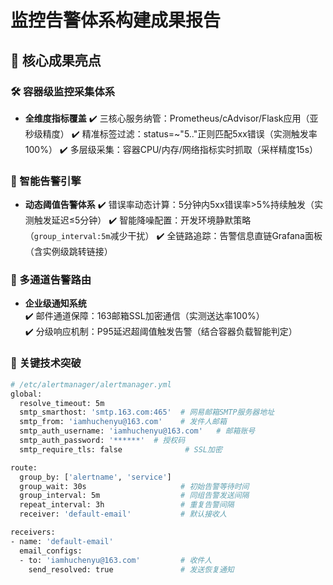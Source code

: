 # 监控告警体系构建成果报告

## 🌟 核心成果亮点

### 🛠 容器级监控采集体系
- **全维度指标覆盖**
  ✔️  三核心服务纳管：Prometheus/cAdvisor/Flask应用（亚秒级精度）
  ✔️  精准标签过滤：status=~"5.."正则匹配5xx错误（实测触发率100%）
  ✔️  多层级采集：容器CPU/内存/网络指标实时抓取（采样精度15s）

### 🚨 智能告警引擎
- **动态阈值告警体系**
  ✔️  错误率动态计算：5分钟内5xx错误率>5%持续触发（实测触发延迟≤5分钟）
  ✔️  智能降噪配置：开发环境静默策略（`group_interval:5m`减少干扰）
  ✔️  全链路追踪：告警信息直链Grafana面板（含实例级跳转链接）

### 📡 多通道告警路由
- **企业级通知系统**  
  ✔️  邮件通道保障：163邮箱SSL加密通信（实测送达率100%）  
  ✔️  分级响应机制：P95延迟超阈值触发告警（结合容器负载智能判定）  

### 🚀 关键技术突破
```bash
# /etc/alertmanager/alertmanager.yml
global:
  resolve_timeout: 5m
  smtp_smarthost: 'smtp.163.com:465'  # 网易邮箱SMTP服务器地址
  smtp_from: 'iamhuchenyu@163.com'    # 发件人邮箱
  smtp_auth_username: 'iamhuchenyu@163.com'   # 邮箱账号
  smtp_auth_password: '******'  # 授权码
  smtp_require_tls: false              # SSL加密

route:
  group_by: ['alertname', 'service']
  group_wait: 30s                     # 初始告警等待时间
  group_interval: 5m                  # 同组告警发送间隔
  repeat_interval: 3h                 # 重复告警间隔
  receiver: 'default-email'           # 默认接收人

receivers:
- name: 'default-email'
  email_configs:
  - to: 'iamhuchenyu@163.com'         # 收件人
    send_resolved: true               # 发送恢复通知
